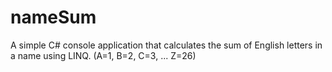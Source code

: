 # nameSum
A simple C# console application that calculates the sum of English letters in a name using LINQ. (A=1, B=2, C=3, ... Z=26)
